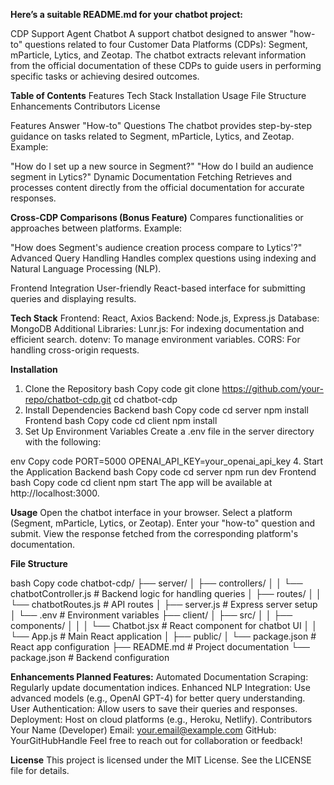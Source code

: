 
**Here’s a suitable README.md for your chatbot project:**

CDP Support Agent Chatbot
A support chatbot designed to answer "how-to" questions related to four Customer Data Platforms (CDPs): Segment, mParticle, Lytics, and Zeotap. The chatbot extracts relevant information from the official documentation of these CDPs to guide users in performing specific tasks or achieving desired outcomes.

**Table of Contents**
Features
Tech Stack
Installation
Usage
File Structure
Enhancements
Contributors
License


Features
Answer "How-to" Questions
The chatbot provides step-by-step guidance on tasks related to Segment, mParticle, Lytics, and Zeotap.
Example:

"How do I set up a new source in Segment?"
"How do I build an audience segment in Lytics?"
Dynamic Documentation Fetching
Retrieves and processes content directly from the official documentation for accurate responses.

**Cross-CDP Comparisons (Bonus Feature)**
Compares functionalities or approaches between platforms.
Example:

"How does Segment's audience creation process compare to Lytics'?"
Advanced Query Handling
Handles complex questions using indexing and Natural Language Processing (NLP).

Frontend Integration
User-friendly React-based interface for submitting queries and displaying results.

**Tech Stack**
Frontend: React, Axios
Backend: Node.js, Express.js
Database: MongoDB
Additional Libraries:
Lunr.js: For indexing documentation and efficient search.
dotenv: To manage environment variables.
CORS: For handling cross-origin requests.


**Installation**
1. Clone the Repository
bash
Copy code
git clone https://github.com/your-repo/chatbot-cdp.git
cd chatbot-cdp
2. Install Dependencies
Backend
bash
Copy code
cd server
npm install
Frontend
bash
Copy code
cd client
npm install
3. Set Up Environment Variables
Create a .env file in the server directory with the following:

env
Copy code
PORT=5000
OPENAI_API_KEY=your_openai_api_key
4. Start the Application
Backend
bash
Copy code
cd server
npm run dev
Frontend
bash
Copy code
cd client
npm start
The app will be available at http://localhost:3000.

**Usage**
Open the chatbot interface in your browser.
Select a platform (Segment, mParticle, Lytics, or Zeotap).
Enter your "how-to" question and submit.
View the response fetched from the corresponding platform's documentation.



**File Structure**


bash
Copy code
chatbot-cdp/
├── server/
│   ├── controllers/
│   │   └── chatbotController.js  # Backend logic for handling queries
│   ├── routes/
│   │   └── chatbotRoutes.js      # API routes
│   ├── server.js                 # Express server setup
│   └── .env                      # Environment variables
├── client/
│   ├── src/
│   │   ├── components/
│   │   │   └── Chatbot.jsx       # React component for chatbot UI
│   │   └── App.js                # Main React application
│   ├── public/
│   └── package.json              # React app configuration
├── README.md                     # Project documentation
└── package.json                  # Backend configuration



**Enhancements
Planned Features:**
Automated Documentation Scraping: Regularly update documentation indices.
Enhanced NLP Integration: Use advanced models (e.g., OpenAI GPT-4) for better query understanding.
User Authentication: Allow users to save their queries and responses.
Deployment: Host on cloud platforms (e.g., Heroku, Netlify).
Contributors
Your Name (Developer)
Email: your.email@example.com
GitHub: YourGitHubHandle
Feel free to reach out for collaboration or feedback!

**License**
This project is licensed under the MIT License. See the LICENSE file for details.